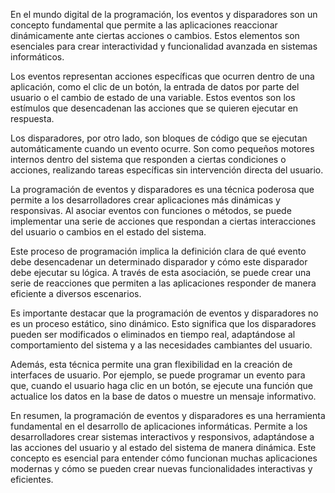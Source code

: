 En el mundo digital de la programación, los eventos y disparadores son un concepto fundamental que permite a las aplicaciones reaccionar dinámicamente ante ciertas acciones o cambios. Estos elementos son esenciales para crear interactividad y funcionalidad avanzada en sistemas informáticos.

Los eventos representan acciones específicas que ocurren dentro de una aplicación, como el clic de un botón, la entrada de datos por parte del usuario o el cambio de estado de una variable. Estos eventos son los estímulos que desencadenan las acciones que se quieren ejecutar en respuesta.

Los disparadores, por otro lado, son bloques de código que se ejecutan automáticamente cuando un evento ocurre. Son como pequeños motores internos dentro del sistema que responden a ciertas condiciones o acciones, realizando tareas específicas sin intervención directa del usuario.

La programación de eventos y disparadores es una técnica poderosa que permite a los desarrolladores crear aplicaciones más dinámicas y responsivas. Al asociar eventos con funciones o métodos, se puede implementar una serie de acciones que respondan a ciertas interacciones del usuario o cambios en el estado del sistema.

Este proceso de programación implica la definición clara de qué evento debe desencadenar un determinado disparador y cómo este disparador debe ejecutar su lógica. A través de esta asociación, se puede crear una serie de reacciones que permiten a las aplicaciones responder de manera eficiente a diversos escenarios.

Es importante destacar que la programación de eventos y disparadores no es un proceso estático, sino dinámico. Esto significa que los disparadores pueden ser modificados o eliminados en tiempo real, adaptándose al comportamiento del sistema y a las necesidades cambiantes del usuario.

Además, esta técnica permite una gran flexibilidad en la creación de interfaces de usuario. Por ejemplo, se puede programar un evento para que, cuando el usuario haga clic en un botón, se ejecute una función que actualice los datos en la base de datos o muestre un mensaje informativo.

En resumen, la programación de eventos y disparadores es una herramienta fundamental en el desarrollo de aplicaciones informáticas. Permite a los desarrolladores crear sistemas interactivos y responsivos, adaptándose a las acciones del usuario y al estado del sistema de manera dinámica. Este concepto es esencial para entender cómo funcionan muchas aplicaciones modernas y cómo se pueden crear nuevas funcionalidades interactivas y eficientes.
